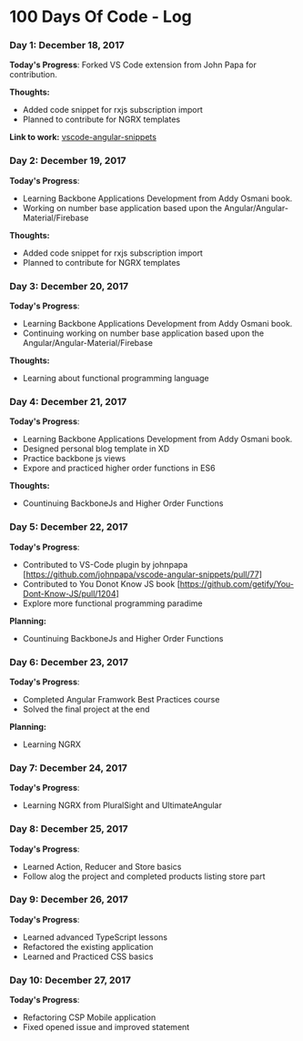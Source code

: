 # 100 Days Of Code - Log

### Day 1: December 18, 2017

**Today's Progress**: Forked VS Code extension from John Papa for contribution.

**Thoughts:** 
- Added code snippet for rxjs subscription import
- Planned to contribute for NGRX templates

**Link to work:** [vscode-angular-snippets](https://github.com/mumairofficial/vscode-angular-snippets.git)


### Day 2: December 19, 2017

**Today's Progress**: 
- Learning Backbone Applications Development from Addy Osmani book.
- Working on number base application based upon the Angular/Angular-Material/Firebase

**Thoughts:** 
- Added code snippet for rxjs subscription import
- Planned to contribute for NGRX templates

### Day 3: December 20, 2017

**Today's Progress**: 
- Learning Backbone Applications Development from Addy Osmani book.
- Continuing working on number base application based upon the Angular/Angular-Material/Firebase

**Thoughts:** 
- Learning about functional programming language

### Day 4: December 21, 2017

**Today's Progress**: 
- Learning Backbone Applications Development from Addy Osmani book.
- Designed personal blog template in XD
- Practice backbone js views
- Expore and practiced higher order functions in ES6

**Thoughts:** 
- Countinuing BackboneJs and Higher Order Functions

### Day 5: December 22, 2017

**Today's Progress**: 
- Contributed to VS-Code plugin by johnpapa [https://github.com/johnpapa/vscode-angular-snippets/pull/77]
- Contributed to You Donot Know JS book [https://github.com/getify/You-Dont-Know-JS/pull/1204]
- Explore more functional programming paradime 

**Planning:** 
- Countinuing BackboneJs and Higher Order Functions

### Day 6: December 23, 2017

**Today's Progress**: 
- Completed Angular Framwork Best Practices course
- Solved the final project at the end

**Planning:** 
- Learning NGRX

### Day 7: December 24, 2017

**Today's Progress**: 
- Learning NGRX from PluralSight and UltimateAngular

### Day 8: December 25, 2017

**Today's Progress**: 
- Learned Action, Reducer and Store basics
- Follow alog the project and completed products listing store part


### Day 9: December 26, 2017

**Today's Progress**: 
- Learned advanced TypeScript lessons
- Refactored the existing application
- Learned and Practiced CSS basics

### Day 10: December 27, 2017

**Today's Progress**: 
- Refactoring CSP Mobile application
- Fixed opened issue and improved statement